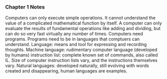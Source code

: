 ### Chapter 1 Notes
Computers can only execute simple operations. It cannot understand the value of a complicated mathematical function by itself. A computer can only evaluate the results of fundamental operations like adding and dividing, but can do so very fast virtually any number of times. 
Computers need programs. 
Programs need to be in languages that comptuers can understand.
Language: means and tool for expressing and recording thoughts. 
Machine language: rudimentary computer language (developed by humans)
instruction list: complete known set of commands, also called IL. Size of computer instruction lists vary, and the instructions themselves vary.
Natural languages: developed naturally, still evolving with words created and disappearing, human languages are examples.